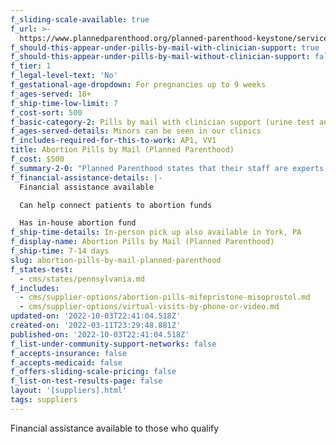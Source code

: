 ```yaml
---
f_sliding-scale-available: true
f_url: >-
  https://www.plannedparenthood.org/planned-parenthood-keystone/services/remote-services/dtp-mab
f_should-this-appear-under-pills-by-mail-with-clinician-support: true
f_should-this-appear-under-pills-by-mail-without-clinician-support: false
f_tier: 1
f_legal-level-text: 'No'
f_gestational-age-dropdown: For pregnancies up to 9 weeks
f_ages-served: 18+
f_ship-time-low-limit: 7
f_cost-sort: 500
f_basic-category-2: Pills by mail with clinician support (urine test and blood work required)
f_ages-served-details: Minors can be seen in our clinics
f_includes-required-for-this-to-work: AP1, VV1
title: Abortion Pills by Mail (Planned Parenthood)
f_cost: $500
f_summary-2-0: "Planned Parenthood states that their staff are experts in providing abortion care. Our medication abortion team includes a physician licensed in the state of Pennsylvania, a patient navigator to help you through the process, and a licensed 24 hour on call clinician in case you need support after hours. The medications we provide are FDA approved and meet strict regulations for safety and effectiveness. The entire process from the first phone call to receiving your medications can take one to two weeks, so be sure to call as soon as possible.\n\nNOTE:\_You must submit the results of a urine test and blood work to use this service."
f_financial-assistance-details: |-
  Financial assistance available

  Can help connect patients to abortion funds

  Has in-house abortion fund
f_ship-time-details: In-person pick up also available in York, PA
f_display-name: Abortion Pills by Mail (Planned Parenthood)
f_ship-time: 7-14 days
slug: abortion-pills-by-mail-planned-parenthood
f_states-test:
  - cms/states/pennsylvania.md
f_includes:
  - cms/supplier-options/abortion-pills-mifepristone-misoprostol.md
  - cms/supplier-options/virtual-visits-by-phone-or-video.md
updated-on: '2022-10-03T22:41:04.518Z'
created-on: '2022-03-11T23:29:48.881Z'
published-on: '2022-10-03T22:41:04.518Z'
f_list-under-community-support-networks: false
f_accepts-insurance: false
f_accepts-medicaid: false
f_offers-sliding-scale-pricing: false
f_list-on-test-results-page: false
layout: '[suppliers].html'
tags: suppliers
---
```


Financial assistance available to those who qualify
